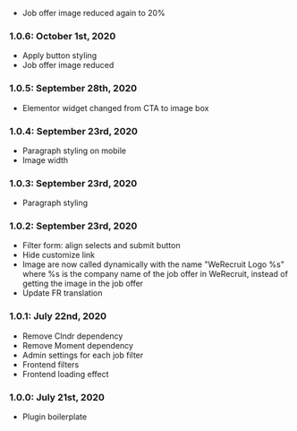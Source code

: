 * Job offer image reduced again to 20%

### 1.0.6: October 1st, 2020
* Apply button styling
* Job offer image reduced

### 1.0.5: September 28th, 2020
* Elementor widget changed from CTA to image box

### 1.0.4: September 23rd, 2020
* Paragraph styling on mobile
* Image width

### 1.0.3: September 23rd, 2020
* Paragraph styling

### 1.0.2: September 23rd, 2020
* Filter form: align selects and submit button
* Hide customize link
* Image are now called dynamically with the name "WeRecruit Logo %s" where %s is the company name of the job offer in WeRecruit, instead of getting the image in the job offer
* Update FR translation

### 1.0.1: July 22nd, 2020
* Remove Clndr dependency
* Remove Moment dependency
* Admin settings for each job filter
* Frontend filters
* Frontend loading effect

### 1.0.0: July 21st, 2020
* Plugin boilerplate